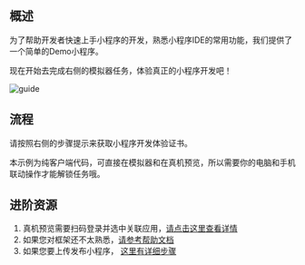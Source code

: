 
## 概述

为了帮助开发者快速上手小程序的开发，熟悉小程序IDE的常用功能，我们提供了一个简单的Demo小程序。

现在开始去完成右侧的模拟器任务，体验真正的小程序开发吧！

![guide](https://gw.alipayobjects.com/zos/antfincdn/%24XekP7mKsH/guide.png)

## 流程

请按照右侧的步骤提示来获取小程序开发体验证书。

本示例为纯客户端代码，可直接在模拟器和在真机预览，所以需要你的电脑和手机联动操作才能解锁任务哦。

## 进阶资源

1. 真机预览需要扫码登录并选中关联应用，[请点击这里查看详情](https://docs.alipay.com/mini/ide/overview) 
2. 如果您对框架还不太熟悉，[请参考帮助文档](https://docs.alipay.com/mini/framework/overview)
3. 如果您要上传发布小程序， [这里有详细步骤](https://docs.alipay.com/mini/developer/getting-started)
